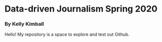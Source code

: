 # Data-driven Journalism Spring 2020

### By Kelly Kimball

Hello! My repository is a space to explore and test out Github. 
